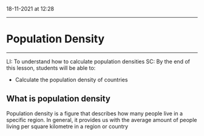 18-11-2021 at 12:28

---
# Population Density
---

LI: To understand how to calculate population densities 
SC: By the end of this lesson, students will be able to:
-	Calculate the population density of countries 

## What is population density 
Population density is a figure that describes how many people live in a specific region. In general, it provides us with the average amount of people living per square kilometre in a region or country 